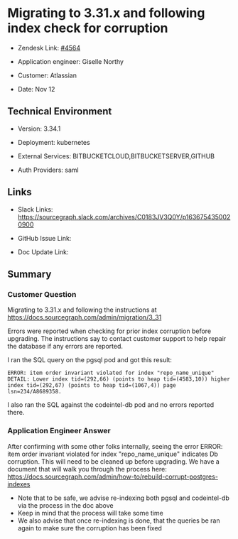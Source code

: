 

# Migrating to 3.31.x and following index check for corruption <!-- Ticket Title  Hint: include keywords to make it searchable -->



- Zendesk Link: [#4564](https://sourcegraph.zendesk.com/agent/tickets/4564)

- Application engineer: Giselle Northy

- Customer: Atlassian <!-- Redact if this contains personally identifying information -->

- Date: Nov 12


<!-- Data populated from integration, speak to Ben Gordon or Michael Bali if not working -->

<!-- During Internal team trial, fill missing data manually (we are waiting for all data to sync) -->



## Technical Environment

- Version: 3.34.1​

- Deployment: kubernetes

- External Services: BITBUCKETCLOUD,BITBUCKETSERVER,GITHUB

- Auth Providers: saml





## Links
<!-- Data for application engineer manual entry -->
- Slack Links: https://sourcegraph.slack.com/archives/C0183JV3Q0Y/p1636754350020900

- GitHub Issue Link:

- Doc Update Link:



## Summary

### Customer Question




Migrating to 3.31.x and following the instructions at https://docs.sourcegraph.com/admin/migration/3_31


Errors were reported when checking for prior index corruption before upgrading. The instructions say to contact customer support to help repair the database if any errors are reported.

I ran the SQL query on the pgsql pod and got this result:

```
ERROR: item order invariant violated for index "repo_name_unique"
DETAIL: Lower index tid=(292,66) (points to heap tid=(4583,10)) higher index tid=(292,67) (points to heap tid=(1067,4)) page lsn=234/A8689358.
```
I also ran the SQL against the codeintel-db pod and no errors reported there.


### Application Engineer Answer



After confirming with some other folks internally, seeing the error ERROR: item order invariant violated for index "repo_name_unique" indicates Db corruption. This will need to be cleaned up before upgrading. We have a document that will walk you through the process here: https://docs.sourcegraph.com/admin/how-to/rebuild-corrupt-postgres-indexes

- Note that to be safe, we advise re-indexing both pgsql and codeintel-db via the process in the doc above
- Keep in mind that the process will take some time
- We also advise that once re-indexing is done, that the queries be ran again to make sure the corruption has been fixed




<!-- Once complete, upload a copy to https://github.com/sourcegraph/support-tools-internal/tree/main/resolved-tickets as a .md file -->
<!-- Name the file 4564.md -->
